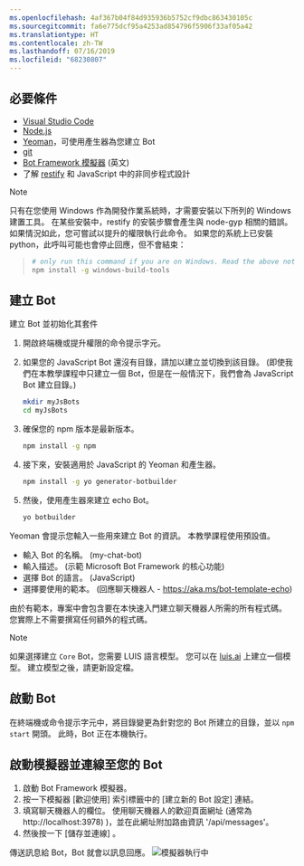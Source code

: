 ```yaml
---
ms.openlocfilehash: 4af367b04f84d935936b5752cf9dbc863430105c
ms.sourcegitcommit: fa6e775dcf95a4253ad854796f5906f33af05a42
ms.translationtype: HT
ms.contentlocale: zh-TW
ms.lasthandoff: 07/16/2019
ms.locfileid: "68230807"
---
```

## <a name="prerequisites"></a>必要條件

- [Visual Studio Code](https://www.visualstudio.com/downloads)
- [Node.js](https://nodejs.org/)
- [Yeoman](http://yeoman.io/)，可使用產生器為您建立 Bot
- [git](https://git-scm.com/)
- [Bot Framework 模擬器](https://aka.ms/bot-framework-emulator-readme) (英文)
- 了解 [restify](http://restify.com/) 和 JavaScript 中的非同步程式設計

> [!NOTE]
> 只有在您使用 Windows 作為開發作業系統時，才需要安裝以下所列的 Windows 建置工具。
> 在某些安裝中，restify 的安裝步驟會產生與 node-gyp 相關的錯誤。
> 如果情況如此，您可嘗試以提升的權限執行此命令。
> 如果您的系統上已安裝 python，此呼叫可能也會停止回應，但不會結束：

> ```bash
> # only run this command if you are on Windows. Read the above note. 
> npm install -g windows-build-tools
> ```

## <a name="create-a-bot"></a>建立 Bot

建立 Bot 並初始化其套件

1. 開啟終端機或提升權限的命令提示字元。
1. 如果您的 JavaScript Bot 還沒有目錄，請加以建立並切換到該目錄。 (即使我們在本教學課程中只建立一個 Bot，但是在一般情況下，我們會為 JavaScript Bot 建立目錄。)

   ```bash
   mkdir myJsBots
   cd myJsBots
   ```

1. 確保您的 npm 版本是最新版本。

   ```bash
   npm install -g npm
   ```

1. 接下來，安裝適用於 JavaScript 的 Yeoman 和產生器。

   ```bash
   npm install -g yo generator-botbuilder
   ```

1. 然後，使用產生器來建立 echo Bot。

   ```bash
   yo botbuilder
   ```

Yeoman 會提示您輸入一些用來建立 Bot 的資訊。 本教學課程使用預設值。

- 輸入 Bot 的名稱。 (my-chat-bot)
- 輸入描述。 (示範 Microsoft Bot Framework 的核心功能)
- 選擇 Bot 的語言。 (JavaScript)
- 選擇要使用的範本。 (回應聊天機器人 - https://aka.ms/bot-template-echo)

由於有範本，專案中會包含要在本快速入門建立聊天機器人所需的所有程式碼。 您實際上不需要撰寫任何額外的程式碼。

> [!NOTE]
> 如果選擇建立 `Core` Bot，您需要 LUIS 語言模型。 您可以在 [luis.ai](https://www.luis.ai) 上建立一個模型。 建立模型之後，請更新設定檔。

## <a name="start-your-bot"></a>啟動 Bot

在終端機或命令提示字元中，將目錄變更為針對您的 Bot 所建立的目錄，並以 `npm start` 開頭。 此時，Bot 正在本機執行。

## <a name="start-the-emulator-and-connect-your-bot"></a>啟動模擬器並連線至您的 Bot

1. 啟動 Bot Framework 模擬器。
2. 按一下模擬器 [歡迎使用] 索引標籤中的 [建立新的 Bot 設定]  連結。 
3. 填寫聊天機器人的欄位。 使用聊天機器人的歡迎頁面網址 (通常為 http://localhost:3978) )，並在此網址附加路由資訊 '/api/messages'。
4. 然後按一下 [儲存並連線]  。

傳送訊息給 Bot，Bot 就會以訊息回應。
![模擬器執行中](../media/emulator-v4/js-quickstart.png)
